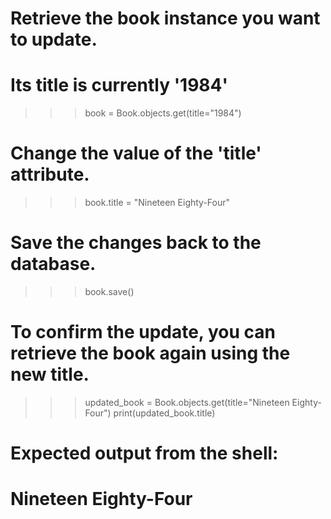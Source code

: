 # Retrieve the book instance you want to update.
# Its title is currently '1984'
>>> book = Book.objects.get(title="1984")

# Change the value of the 'title' attribute.
>>> book.title = "Nineteen Eighty-Four"

# Save the changes back to the database.
>>> book.save()

# To confirm the update, you can retrieve the book again using the new title.
>>> updated_book = Book.objects.get(title="Nineteen Eighty-Four")
>>> print(updated_book.title)

# Expected output from the shell:
# Nineteen Eighty-Four
